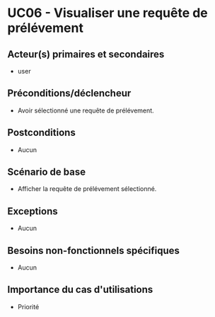 # UC06 - Visualiser une requête de prélévement

## Acteur(s) primaires et secondaires

* user

## Préconditions/déclencheur

* Avoir sélectionné une requête de prélévement.

## Postconditions

* Aucun

## Scénario de base

* Afficher la requête de prélévement sélectionné.

## Exceptions

* Aucun

## Besoins non-fonctionnels spécifiques

* Aucun

## Importance du cas d'utilisations

* Priorité
